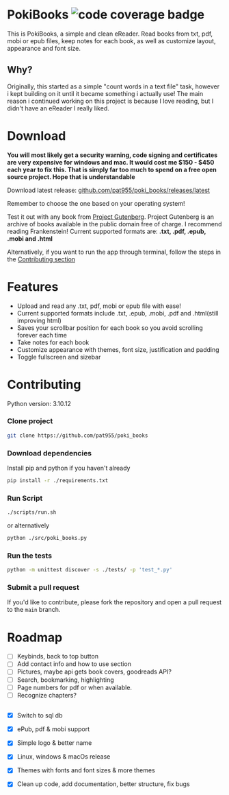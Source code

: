 # PokiBooks ![code coverage badge](https://github.com/pat955/poki_books/actions/workflows/ci.yml/badge.svg)

This is PokiBooks, a simple and clean eReader. Read books from txt, pdf, mobi or epub files, keep notes for each book, as well as customize layout, appearance and font size.

## Why?
Originally, this started as a simple "count words in a text file" task, however i kept building on it until it became something i actually use!
The main reason i continued working on this project is because I love reading, but I didn't have an eReader I really liked.

# Download
**You will most likely get a security warning, code signing and certificates are very expensive for windows and mac. It would cost me $150 - $450 each year to fix this. That is simply far too much to spend on a free open source project. Hope that is understandable**

Download latest release: [github.com/pat955/poki_books/releases/latest](https://github.com/pat955/poki_books/releases/latest)

Remember to choose the one based on your operating system!

Test it out with any book from [Project Gutenberg](https://www.gutenberg.org/). Project Gutenberg is an archive of books available in the public domain free of charge. I recommend reading Frankenstein!
Current supported formats are: **.txt, .pdf, .epub, .mobi and .html**

Alternatively, if you want to run the app through terminal, follow the steps in the [Contributing section](#Contributing)

# Features 
* Upload and read any .txt, pdf, mobi or epub file with ease!
* Current supported formats include .txt, .epub, .mobi, .pdf and .html(still improving html)
* Saves your scrollbar position for each book so you avoid scrolling forever each time
* Take notes for each book
* Customize appearance with themes, font size, justification and padding 
* Toggle fullscreen and sizebar 

# Contributing
Python version: 3.10.12
### Clone project
```bash
git clone https://github.com/pat955/poki_books
```
### Download dependencies
Install pip and python if you haven't already
```bash
pip install -r ./requirements.txt
```
### Run Script
```bash
./scripts/run.sh
```
or alternatively 
```bash
python ./src/poki_books.py
```
### Run the tests

```bash
python -m unittest discover -s ./tests/ -p 'test_*.py'
```

### Submit a pull request

If you'd like to contribute, please fork the repository and open a pull request to the `main` branch.

# Roadmap
- [ ] Keybinds, back to top button
- [ ] Add contact info and how to use section
- [ ] Pictures, maybe api gets book covers, goodreads API?
- [ ] Search, bookmarking, highlighting
- [ ] Page numbers for pdf or when available.
- [ ] Recognize chapters?
## 
- [x] Switch to sql db
- [x] ePub, pdf & mobi support
- [x] Simple logo & better name
- [x] Linux, windows & macOs release
- [x] Themes with fonts and font sizes & more themes
- [x] Clean up code, add documentation, better structure, fix bugs

